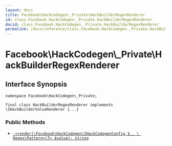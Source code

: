 ```yaml
---
layout: docs
title: Facebook\HackCodegen\_Private\HackBuilderRegexRenderer
id: class.Facebook.HackCodegen._Private.HackBuilderRegexRenderer
docid: class.Facebook.HackCodegen._Private.HackBuilderRegexRenderer
permalink: /docs/reference/class.Facebook.HackCodegen._Private.HackBuilderRegexRenderer.md
---
```

# Facebook\\HackCodegen\\_Private\\HackBuilderRegexRenderer




## Interface Synopsis




``` Hack
namespace Facebook\HackCodegen\_Private;

final class HackBuilderRegexRenderer implements \IHackBuilderValueRenderer {...}
```




### Public Methods




+ [` ->render(\Facebook\HackCodegen\IHackCodegenConfig $_, \ Regex\Pattern<\T> $value): string `](<class.Facebook.HackCodegen._Private.HackBuilderRegexRenderer.render.md>)